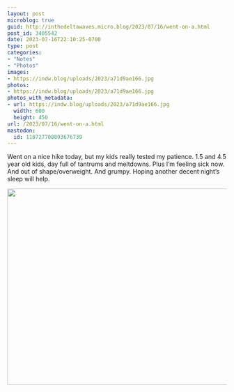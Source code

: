 ```yaml
---
layout: post
microblog: true
guid: http://inthedeltawaves.micro.blog/2023/07/16/went-on-a.html
post_id: 3405542
date: 2023-07-16T22:10:25-0700
type: post
categories:
- "Notes"
- "Photos"
images:
- https://indw.blog/uploads/2023/a71d9ae166.jpg
photos:
- https://indw.blog/uploads/2023/a71d9ae166.jpg
photos_with_metadata:
- url: https://indw.blog/uploads/2023/a71d9ae166.jpg
  width: 600
  height: 450
url: /2023/07/16/went-on-a.html
mastodon:
  id: 110727700893676739
---
```

Went on a nice hike today, but my kids really tested my patience. 1.5 and 4.5 year old kids, day full of tantrums and meltdowns. Plus I’m feeling sick now. And out of shape/overweight. And grumpy. Hoping another decent night’s sleep will help. 

<img src="uploads/2023/a71d9ae166.jpg" width="600" height="450" alt="">

